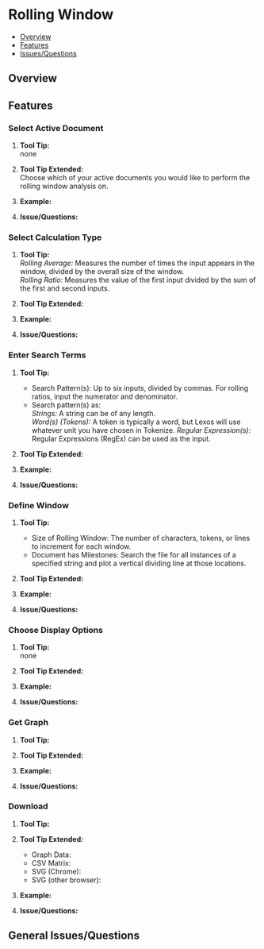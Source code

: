 # Rolling Window

* [Overview](#overview)
* [Features](#features)
* [Issues/Questions](#issues)

## <a name='overview'></a> Overview



## <a name='features'></a> Features

### Select Active Document
1. __Tool Tip:__  
   none
2. __Tool Tip Extended:__  
   Choose which of your active documents you would like to perform the rolling window analysis on.
3. __Example:__  
   
4. __Issue/Questions:__  
   

### Select Calculation Type
1. __Tool Tip:__  
   *Rolling Average:* Measures the number of times the input appears in the window, divided by the overall size of the window.  
   *Rolling Ratio:* Measures the value of the first input divided by the sum of the first and second inputs.
2. __Tool Tip Extended:__  
   
3. __Example:__  
   
4. __Issue/Questions:__  
   

### Enter Search Terms
1. __Tool Tip:__  
   * Search Pattern(s): Up to six inputs, divided by commas. For rolling ratios, input the numerator and denominator.  
   * Search pattern(s) as:  
      *Strings:* A string can be of any length.  
      *Word(s) (Tokens):* A token is typically a word, but Lexos will use whatever unit you have chosen in Tokenize.
      *Regular Expression(s):* Regular Expressions (RegEx) can be used as the input.
2. __Tool Tip Extended:__  
   
3. __Example:__  
   
4. __Issue/Questions:__  
   

### Define Window
1. __Tool Tip:__  
   * Size of Rolling Window: The number of characters, tokens, or lines to increment for each window.  
   * Document has Milestones: Search the file for all instances of a specified string and plot a vertical dividing line at those locations.
2. __Tool Tip Extended:__  
   
3. __Example:__  
   
4. __Issue/Questions:__  
   

### Choose Display Options
1. __Tool Tip:__  
   none
2. __Tool Tip Extended:__  
   
3. __Example:__  
   
4. __Issue/Questions:__  
   

### Get Graph
1. __Tool Tip:__  
   
2. __Tool Tip Extended:__  
   
3. __Example:__  
   
4. __Issue/Questions:__  
   

### Download
1. __Tool Tip:__  
   
2. __Tool Tip Extended:__  
   * Graph Data:  
   * CSV Matrix:  
   * SVG (Chrome):  
   * SVG (other browser):  
3. __Example:__  
   
4. __Issue/Questions:__  
   

## <a name='issues'></a> General Issues/Questions

